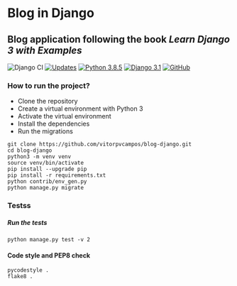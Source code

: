 # Blog in Django
## Blog application following the book _Learn Django 3 with Examples_

![Django CI](https://github.com/vitorpvcampos/blog-django/workflows/Django%20CI/badge.svg)
[![Updates](https://pyup.io/repos/github/vitorpvcampos/blog-django/shield.svg)](https://pyup.io/repos/github/vitorpvcampos/blog-django/)
[![Python 3.8.5](https://img.shields.io/badge/python-3.8.5-blue.svg)](https://www.python.org/downloads/release/python-381/)
[![Django 3.1](https://img.shields.io/badge/django-3.1-blue.svg)](https://www.djangoproject.com/download/)
[![GitHub](https://img.shields.io/github/license/mashape/apistatus.svg)](https://github.com/tiagocordeiro/mulhergorila-website/blob/master/LICENSE)

### How to run the project?

* Clone the repository
* Create a virtual environment with Python 3
* Activate the virtual environment
* Install the dependencies
* Run the migrations

```
git clone https://github.com/vitorpvcampos/blog-django.git
cd blog-django
python3 -m venv venv
source venv/bin/activate
pip install --upgrade pip
pip install -r requirements.txt
python contrib/env_gen.py
python manage.py migrate
```
### Testss

##### Run the tests
```
python manage.py test -v 2
```

#### Code style and PEP8 check
```
pycodestyle .
flake8 .
```